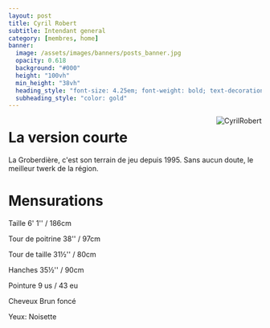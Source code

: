 ```yaml
---
layout: post
title: Cyril Robert
subtitle: Intendant general
category: [membres, home]
banner:
  image: /assets/images/banners/posts_banner.jpg
  opacity: 0.618
  background: "#000"
  height: "100vh"
  min_height: "38vh"
  heading_style: "font-size: 4.25em; font-weight: bold; text-decoration: underline"
  subheading_style: "color: gold"
---
```


<img src="{{site.baseurl | prepend: site.url}}assets/images/members/CyrilRobert.jpg" alt="CyrilRobert" style="float: right; width: auto; height: auto;"/>

# La version courte
La Groberdière, c'est son terrain de jeu depuis 1995. Sans aucun doute, le meilleur twerk de la région.

# Mensurations

Taille 6' 1'' / 186cm

Tour de poitrine 38'' / 97cm

Tour de taille 31½'' / 80cm

Hanches 35½'' / 90cm

Pointure 9 us / 43 eu

Cheveux Brun foncé

Yeux: Noisette



























